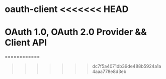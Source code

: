 oauth-client
<<<<<<< HEAD
=================

OAuth 1.0, OAuth 2.0 Provider && Client API
=======
============
>>>>>>> dc7f5a4071db39de488b5924a1a4aaa778e8d3eb
